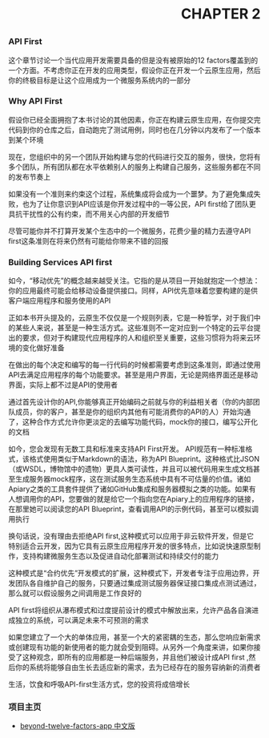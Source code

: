 # <p align="right">CHAPTER 2</p>

### API First

这个章节讨论一个当代应用开发需要具备的但是没有被原始的12 factors覆盖到的一个方面。不考虑你正在开发的应用类型，假设你正在开发一个云原生应用，然后你的终极目标是让这个应用成为一个微服务系统内的一部分

### Why API First

假设你已经全面拥抱了本书讨论的其他因素，你正在构建云原生应用，在你提交完代码到你的仓库之后，自动跑完了测试用例，同时也在几分钟以内发布了一个版本到某个环境

现在，您组织中的另一个团队开始构建与您的代码进行交互的服务，很快，您将有多个团队，所有团队都在水平依赖别人的服务上构建自己服务，这些服务都在不同的发布节奏上

如果没有一个准则来约束这个过程，系统集成将会成为一个噩梦。为了避免集成失败，也为了让你意识到API应该是你开发过程中的一等公民，API first给了团队更具抗干扰性的公有约束，而不用关心内部的开发细节

尽管可能你并不打算开发某个生态中的一个微服务，花费少量的精力去遵守API first这条准则在将来仍然有可能给你带来不错的回报

### Building Services API first


如今，“移动优先”的概念越来越受关注。它指的是从项目一开始就抱定一个想法：你的应用最终可能会给移动设备提供接口。同样，API优先意味着您要构建的是供客户端应用程序和服务使用的API

正如本书开头提及的，云原生不仅仅是一个规则列表，它是一种哲学，对于我们中的某些人来说，甚至是一种生活方式。这些准则不一定对应到一个特定的云平台提出的要求，但对于构建现代应用程序的人和组织至关重要，这些习惯将为将来云环境的变化做好准备

在做出的每个决定和编写的每一行代码的时候都需要考虑到这条准则，即通过使用API去满足应用程序的每个功能要求。甚至是用户界面，无论是网络界面还是移动界面，实际上都不过是API的使用者

通过首先设计你的API,你能够真正开始编码之前就与你的利益相关者（你的内部团队成员，你的客户，甚至是你的组织内其他有可能消费你的API的人）开始沟通了，这种合作方式允许你更淡定的去编写功能代码，mock你的接口，编写公开化的文档

如今，您会发现有无数工具和标准来支持API First开发。 API规范有一种标准格式，该格式使用类似于Markdown的语法，称为API Blueprint。这种格式比JSON（或WSDL，博物馆中的遗物）更具人类可读性，并且可以被代码用来生成文档甚至生成服务器mock程序，这在测试服务生态系统中具有不可估量的价值。诸如Apiary之类的工具套件提供了诸如GitHub集成和服务器模拟之类的功能。如果有人想调用你的API，您要做的就是给它一个指向您在Apiary上的应用程序的链接，在那里她可以阅读您的API Blueprint，查看调用API的示例代码，甚至可以模拟调用执行

换句话说，没有理由去拒绝API first,这种模式可以应用于非云软件开发，但是它特别适合云开发，因为它具有云原生应用程序开发的很多特点，比如说快速原型制作，支持构建微服务生态以及促进自动化部署测试和持续交付的能力

这种模式是“合约优先”开发模式的扩展，这种模式下，开发者专注于应用边界，开发团队各自维护自己的服务，只要通过集成测试服务器保证接口集成点测试通过，那么就可以假设服务之间调用是工作良好的

API first将组织从瀑布模式和过度提前设计的模式中解放出来，允许产品各自演进成独立的系统，可以满足未来不可预测的需求

如果您建立了一个大的单体应用，甚至一个大的紧密耦的生态，那么您响应新需求或创建现有功能的新使用者的能力就会受到阻碍。从另外一个角度来讲，如果你接受了这种观念，即所有的应用都是一种后端服务，并且他们被设计成API first ,然后你的系统将能够自由生长去适应新的需求，去为已经存在的服务容纳新的消费者


生活，饮食和呼吸API-first生活方式，您的投资将成倍增长

### 项目主页
* [beyond-twelve-factors-app 中文版](../README.md)
